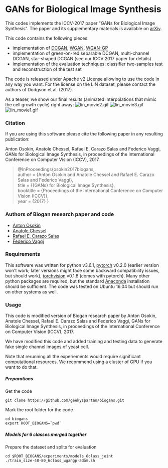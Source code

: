 # GANs for Biological Image Synthesis
This codes implements the ICCV-2017 paper "GANs for Biological Image Synthesis". The paper and its supplementary materials is available on [arXiv](https://arxiv.org/abs/1708.04692).

This code contains the following pieces:
- implementation of [DCGAN](https://github.com/pytorch/examples/tree/master/dcgan), [WGAN](https://github.com/martinarjovsky/WassersteinGAN), [WGAN-GP](https://github.com/igul222/improved_wgan_training)
- implementation of green-on-red separable DCGAN, multi-channel DCGAN, star-shaped DCGAN (see our ICCV 2017 paper for details)
- implementation of the evaluation techniques: classifier two-samples test and reconstruction of the test set

The code is released under Apache v2 License allowing to use the code in any way you want.
For the license on the LIN dataset, please contact the authors of Dodgson et al. (2017).

As a teaser, we show our final results (animated interpolations that mimic the cell growth cycle) right away:
![lin_movie2.gif](http://www.di.ens.fr/sierra/research/biogans/lin_movie2.gif "Cell cycle reconstruction 2")
![lin_movie3.gif](http://www.di.ens.fr/sierra/research/biogans/lin_movie3.gif "Cell cycle reconstruction 3")
![lin_movie1.gif](http://www.di.ens.fr/sierra/research/biogans/lin_movie1.gif "Cell cycle reconstruction 1")

### Citation

If you are using this software please cite the following paper in any resulting publication:

Anton Osokin, Anatole Chessel, Rafael E. Carazo Salas and Federico Vaggi, GANs for Biological Image Synthesis, in proceedings of the International Conference on Computer Vision (ICCV), 2017.

>@InProceedings{osokin2017biogans,<br>
    author      = {Anton Osokin and Anatole Chessel and Rafael E. Carazo Salas and Federico Vaggi},<br>
    title       = {{GANs} for Biological Image Synthesis},<br>
    booktitle   = {Proceedings of the International Conference on Computer Vision (ICCV)},<br>
    year        = {2017} }

### Authors of Biogan research paper and code

* [Anton Osokin](http://www.di.ens.fr/~osokin/)
* [Anatole Chessel](https://scholar.google.com/citations?user=GC8aiVsAAAAJ&hl=en)
* [Rafael E. Carazo Salas](http://research-information.bristol.ac.uk/en/persons/rafael-e-carazo-salas(a7638b29-53e4-49ba-82b5-98b21d82f41f).html)
* [Federico Vaggi](https://scholar.google.it/citations?user=rgIbvJsAAAAJ&hl=en)

### Requirements

This software was written for python v3.6.1, [pytorch](http://pytorch.org/) v0.2.0 (earlier version won't work; later versions might face some backward compatibility issues, but should work), [torchvision](https://github.com/pytorch/vision)  v0.1.8 (comes with pytorch).
Many other python packages are required, but the standard [Anaconda](https://repo.continuum.io/archive/Anaconda3-4.4.0-Linux-x86_64.sh) installation should be sufficient.
The code was tested on Ubuntu 16.04 but should run on other systems as well.

### Usage
This code is modified version of Biogan research paper by Anton Osokin, Anatole Chessel, Rafael E. Carazo Salas and Federico Vaggi, GANs for Biological Image Synthesis, in proceedings of the International Conference on Computer Vision (ICCV), 2017.

We have modified this code and added training and testing data to generate fake single channel images of yeast cell.

Note that rerunning all the experiements would require significant computational resources. We recommend using a cluster of GPU if you want to do that.

##### Preparations
Get the code
```
git clone https://github.com/geekyspartan/biogans.git
```
Mark the root folder for the code
```
cd biogans
export ROOT_BIOGANS=`pwd`
```
##### Models for 6 classes merged together
Prepare the dataset and splits for evaluation
```
cd $ROOT_BIOGANS/experiments/models_6class_joint
./train_size-48-80_6class_wgangp-adam.sh

